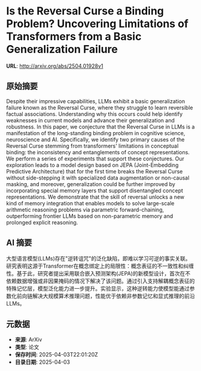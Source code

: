 # Is the Reversal Curse a Binding Problem? Uncovering Limitations of Transformers from a Basic Generalization Failure

**URL**: http://arxiv.org/abs/2504.01928v1

## 原始摘要

Despite their impressive capabilities, LLMs exhibit a basic generalization
failure known as the Reversal Curse, where they struggle to learn reversible
factual associations. Understanding why this occurs could help identify
weaknesses in current models and advance their generalization and robustness.
In this paper, we conjecture that the Reversal Curse in LLMs is a manifestation
of the long-standing binding problem in cognitive science, neuroscience and AI.
Specifically, we identify two primary causes of the Reversal Curse stemming
from transformers' limitations in conceptual binding: the inconsistency and
entanglements of concept representations. We perform a series of experiments
that support these conjectures. Our exploration leads to a model design based
on JEPA (Joint-Embedding Predictive Architecture) that for the first time
breaks the Reversal Curse without side-stepping it with specialized data
augmentation or non-causal masking, and moreover, generalization could be
further improved by incorporating special memory layers that support
disentangled concept representations. We demonstrate that the skill of reversal
unlocks a new kind of memory integration that enables models to solve
large-scale arithmetic reasoning problems via parametric forward-chaining,
outperforming frontier LLMs based on non-parametric memory and prolonged
explicit reasoning.


## AI 摘要

大型语言模型(LLMs)存在"逆转诅咒"的泛化缺陷，即难以学习可逆的事实关联。研究表明这源于Transformer在概念绑定上的局限性：概念表征的不一致性和纠缠性。基于此，研究者提出采用联合嵌入预测架构(JEPA)的新模型设计，首次在不依赖数据增强或非因果掩码的情况下解决了该问题。通过引入支持解耦概念表征的特殊记忆层，模型泛化能力进一步提升。实验显示，这种逆转能力使模型能通过参数化前向链解决大规模算术推理问题，性能优于依赖非参数记忆和显式推理的前沿LLMs。

## 元数据

- **来源**: ArXiv
- **类型**: 论文
- **保存时间**: 2025-04-03T22:01:20Z
- **目录日期**: 2025-04-03
